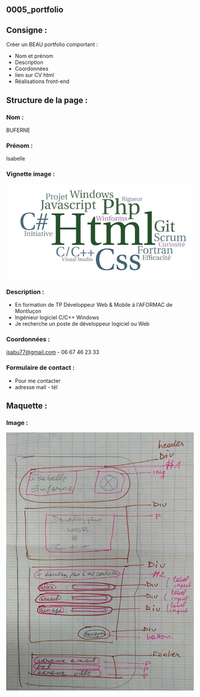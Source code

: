 ## **0005_portfolio**

## Consigne :
Créer un BEAU portfolio comportant :
* Nom et prénom
* Description
* Coordonnées
* lien sur CV html
* Réalisations front-end

## Structure de la page :

### Nom :
BUFERNE

### Prénom :
Isabelle

### Vignette image : 
![LOGO](asset/img/WordArt.jpg)

### Description :
 * En formation de TP Développeur Web & Mobile à l'AFORMAC de Montluçon
 * Ingénieur logiciel C/C++ Windows
 * Je recherche un poste de développeur logiciel ou Web

### Coordonnées :
isabu77@gmail.com - 06 67 46 23 33

### Formulaire de contact : 
* Pour me contacter
* adresse mail - tél

## Maquette :
### Image : 
![Maquette](https://github.com/isabu77/0005_portfolio/blob/master/asset/img/maquettepetite.jpg)

